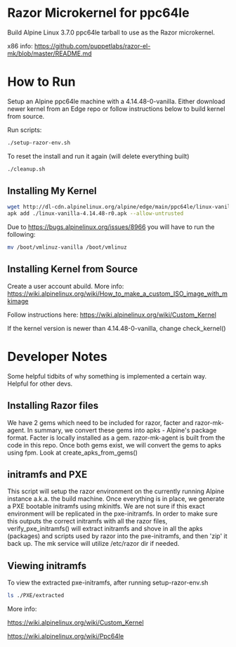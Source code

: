 # Razor Microkernel for ppc64le
Build Alpine Linux 3.7.0 ppc64le tarball to use as the Razor microkernel.

x86 info: https://github.com/puppetlabs/razor-el-mk/blob/master/README.md

# How to Run
Setup an Alpine ppc64le machine with a 4.14.48-0-vanilla. Either download newer kernel from an Edge repo or follow instructions below to build kernel from source.

Run scripts:

```bash
./setup-razor-env.sh
```
To reset the install and run it again (will delete everything built)

```bash
./cleanup.sh
```

## Installing My Kernel
```bash
wget http://dl-cdn.alpinelinux.org/alpine/edge/main/ppc64le/linux-vanilla-4.14.48-r0.apk
apk add ./linux-vanilla-4.14.48-r0.apk --allow-untrusted
```

Due to https://bugs.alpinelinux.org/issues/8966 you will have to run the following:

```bash
mv /boot/vmlinuz-vanilla /boot/vmlinuz
```

## Installing Kernel from Source
Create a user account abuild. More info: https://wiki.alpinelinux.org/wiki/How_to_make_a_custom_ISO_image_with_mkimage

Follow instructions here:
https://wiki.alpinelinux.org/wiki/Custom_Kernel

If the kernel version is newer than 4.14.48-0-vanilla, change check_kernel()

# Developer Notes
Some helpful tidbits of why something is implemented a certain way. Helpful for other devs.

## Installing Razor files
We have 2 gems which need to be included for razor, facter and razor-mk-agent. In summary, we convert these gems into apks - Alpine's package format. Facter is locally installed as a gem. razor-mk-agent is built from the code in this repo. Once both gems exist, we will convert the gems to apks using fpm. Look at create_apks_from_gems()

## initramfs and PXE
This script will setup the razor environment on the currently running Alpine instance a.k.a. the build machine. Once everything is in place, we generate a PXE bootable initramfs using mkinitfs. We are not sure if this exact environment will be replicated in the pxe-initramfs. In order to make sure this outputs the correct initramfs with all the razor files, verify_pxe_initramfs() will extract initramfs and shove in all the apks (packages) and scripts used by razor into the pxe-initramfs, and then 'zip' it back up. The mk service will utilize /etc/razor dir if needed.

## Viewing initramfs

To view the extracted pxe-initramfs, after running setup-razor-env.sh
```bash
ls ./PXE/extracted
```

More info:

https://wiki.alpinelinux.org/wiki/Custom_Kernel

https://wiki.alpinelinux.org/wiki/Ppc64le

